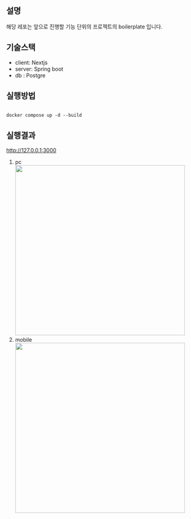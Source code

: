 ## 설명
해당 레포는 앞으로 진행할 기능 단위의 프로젝트의 boilerplate 입니다. 


## 기술스택
- client: Nextjs
- server: Spring boot
- db    : Postgre


## 실행방법
```

docker compose up -d --build

```

## 실행결과
http://127.0.0.1:3000 
1. pc
   <br/>
   <img src="https://github.com/rlaclgh/boilerplate/assets/46914232/a423e314-5957-4d7c-948c-a738ef5c668a" width="450px" ></img>
   <br/>
2. mobile
   <br/>
   <img src="https://github.com/rlaclgh/boilerplate/assets/46914232/7287a912-6a54-473c-9ed0-33d243ad9794" width="450px" ></img>
   <br/>


